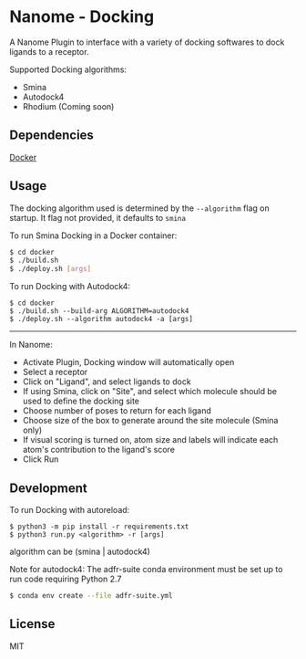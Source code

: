 # Nanome - Docking

A Nanome Plugin to interface with a variety of docking softwares to dock ligands to a receptor.

Supported Docking algorithms:
- Smina
- Autodock4
- Rhodium (Coming soon)

## Dependencies

[Docker](https://docs.docker.com/get-docker/)

## Usage
The docking algorithm used is determined by the `--algorithm` flag on startup. It flag not provided, it defaults to `smina`

To run Smina Docking in a Docker container:

```sh
$ cd docker
$ ./build.sh
$ ./deploy.sh [args]
```

To run Docking with Autodock4:
```
$ cd docker
$ ./build.sh --build-arg ALGORITHM=autodock4
$ ./deploy.sh --algorithm autodock4 -a [args]
```
---

In Nanome:

- Activate Plugin, Docking window will automatically open
- Select a receptor
- Click on "Ligand", and select ligands to dock
- If using Smina, click on "Site", and select which molecule should be used to define the docking site
- Choose number of poses to return for each ligand
- Choose size of the box to generate around the site molecule (Smina only)
- If visual scoring is turned on, atom size and labels will indicate each atom's contribution to the ligand's score
- Click Run

## Development

To run Docking with autoreload:
```
$ python3 -m pip install -r requirements.txt
$ python3 run.py <algorithm> -r [args]
```
algorithm can be (smina | autodock4)

Note for autodock4: The adfr-suite conda environment must be set up to run code requiring Python 2.7
```sh
$ conda env create --file adfr-suite.yml
```

## License

MIT
